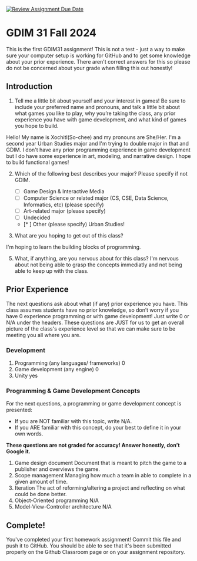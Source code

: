 [![Review Assignment Due Date](https://classroom.github.com/assets/deadline-readme-button-22041afd0340ce965d47ae6ef1cefeee28c7c493a6346c4f15d667ab976d596c.svg)](https://classroom.github.com/a/POQdLnh2)
# GDIM 31 Fall 2024

This is the first GDIM31 assignment! This is not a test - just a way to make sure your computer setup is working for GitHub and to get some knowledge about your prior experience. There aren't correct answers for this so please do not be concerned about your grade when filling this out honestly!

## Introduction

1. Tell me a little bit about yourself and your interest in games! Be sure to include your preferred name and pronouns, and talk a little bit about what games you like to play, why you’re taking the class, any prior experience you have with game development, and what kind of games you hope to build.

Hello! My name is Xochitl(So-chee) and my pronouns are She/Her. I'm a second year Urban Studies major and I'm trying to double major in that and GDIM. I don't have any prior programming experience in game development but I do have some experience in art, modeling, and narrative design. I hope to build functional games!


2. Which of the following best describes your major? Please specify if not GDIM.  

    - [ ] Game Design & Interactive Media
    - [ ] Computer Science or related major (CS, CSE, Data Science, Informatics, etc) (please specify)
    - [ ] Art-related major (please specify)
    - [ ] Undecided
    - [* ] Other (please specify) Urban Studies!

3. What are you hoping to get out of this class?

I'm hoping to learn the building blocks of programming.

5. What, if anything, are you nervous about for this class?
I'm nervous about not being able to grasp the concepts immediatly and not being able to keep up with the class.

## Prior Experience

The next questions ask about what (if any) prior experience you have. This class assumes students have no prior knowledge, so don’t worry if you have 0 experience programming or with game development! Just write 0 or N/A under the headers. These questions are JUST for us to get an overall picture of the class's experience level so that we can make sure to be meeting you all where you are.

### Development

1. Programming (any languages/ frameworks)
0
2. Game development (any engine)
0
3. Unity
yes
### Programming & Game Development Concepts

For the next questions, a programming or game development concept is presented:

 - If you are NOT familiar with this topic, write N/A.
 - If you ARE familiar with this concept, do your best to define it in your own words.

**These questions are not graded for accuracy! Answer honestly, don’t Google it.**

1. Game design document
Document that is meant to pitch the game to a publisher and overviews the game.
2. Scope management
Managing how much a team in able to complete in a given amount of time.
3. Iteration
The act of reforming/altering a project and reflecting on what could be done better.
4. Object-Oriented programming
N/A
5. Model-View-Controller architecture
N/A
## Complete!

You've completed your first homework assignment! Commit this file and push it to GitHub. You should be able to see that it's been submitted properly on the Github Classroom page or on your assignment repository.
